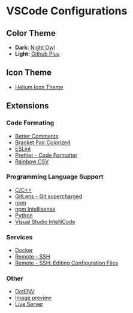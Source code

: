 # VSCode Configurations

## Color Theme
- **Dark:** [Night Owl](https://marketplace.visualstudio.com/items?itemName=sdras.night-owl)
- **Light:** [Github Plus](https://marketplace.visualstudio.com/items?itemName=thenikso.github-plus-theme)


## Icon Theme
- [Helium Icon Theme](https://marketplace.visualstudio.com/items?itemName=helgardrichard.helium-icon-theme)


## Extensions

### Code Formating
- [Better Comments](https://marketplace.visualstudio.com/items?itemName=aaron-bond.better-comments)
- [Bracket Pair Colorized](https://marketplace.visualstudio.com/items?itemName=CoenraadS.bracket-pair-colorizer)
- [ESLint](https://marketplace.visualstudio.com/items?itemName=dbaeumer.vscode-eslint)
- [Prettier - Code Formatter](https://marketplace.visualstudio.com/items?itemName=esbenp.prettier-vscode)
- [Rainbow CSV](https://marketplace.visualstudio.com/items?itemName=mechatroner.rainbow-csv)


### Programming Language Support

- [C/C++](https://marketplace.visualstudio.com/items?itemName=ms-vscode.cpptools)
- [GitLens - Git supercharged](https://marketplace.visualstudio.com/items?itemName=eamodio.gitlens)
- [npm](https://marketplace.visualstudio.com/items?itemName=eg2.vscode-npm-script)
- [npm Intellisense](https://marketplace.visualstudio.com/items?itemName=christian-kohler.npm-intellisense)
- [Python](https://marketplace.visualstudio.com/items?itemName=ms-python.python)
- [Visual Studio IntelliCode](https://marketplace.visualstudio.com/items?itemName=VisualStudioExptTeam.vscodeintellicode)


### Services

- [Docker](https://marketplace.visualstudio.com/items?itemName=ms-azuretools.vscode-docker)
- [Remote - SSH](https://marketplace.visualstudio.com/items?itemName=ms-vscode-remote.remote-ssh)
- [Remote - SSH: Editing Configuration Files](https://marketplace.visualstudio.com/items?itemName=ms-vscode-remote.remote-ssh-edit)


### Other

- [DotENV](https://marketplace.visualstudio.com/items?itemName=mikestead.dotenv)
- [Image preview](https://marketplace.visualstudio.com/items?itemName=kisstkondoros.vscode-gutter-preview)
- [Live Server](https://marketplace.visualstudio.com/items?itemName=ritwickdey.LiveServer)
